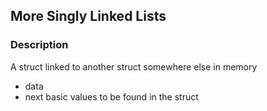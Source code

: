 ## More Singly Linked Lists <br />
### Description <br />
A struct linked to another struct somewhere else in memory <br />
- data
- next
basic values to be found in the struct <br />
